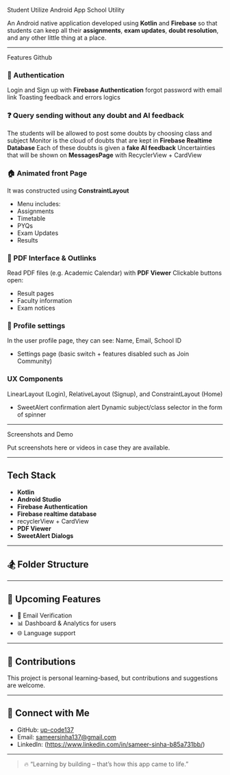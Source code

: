 Student Utilize Android App School Utility

An Android native application developed using **Kotlin** and **Firebase** so that students can keep all their **assignments**, **exam updates**, **doubt resolution**, and any other little thing at a place.

---

Features Github

### 👤 Authentication
Login and Sign up with **Firebase Authentication**
forgot password with email link 
Toasting feedback and errors logics

### ❓ Query sending without any doubt and AI feedback
The students will be allowed to post some doubts by choosing class and subject
Monitor is the cloud of doubts that are kept in **Firebase Realtime Database**
Each of these doubts is given a **fake AI feedback**
Uncertainties that will be shown on **MessagesPage** with RecyclerView + CardView

### 🏠 Animated front Page
It was constructed using **ConstraintLayout**
- Menu includes:
- Assignments
- Timetable
- PYQs
- Exam Updates
- Results

### 📄 PDF Interface & Outlinks
Read PDF files (e.g. Academic Calendar) with **PDF Viewer**
Clickable buttons open:
- Result pages
- Faculty information
- Exam notices

### 👤 Profile settings
In the user profile page, they can see: Name, Email, School ID
- Settings page (basic switch + features disabled such as Join Community)

### UX Components
LinearLayout (Login), RelativeLayout (Signup), and ConstraintLayout (Home)
- SweetAlert confirmation alert
Dynamic subject/class selector in the form of spinner

---

Screenshots and Demo

Put screenshots here or videos in case they are available.

---

## Tech Stack

- **Kotlin**
- **Android Studio**
- **Firebase Authentication**
- **Firebase realtime database**
- recyclerView + CardView
- **PDF Viewer**
- **SweetAlert Dialogs**

---

## 🏂 Folder Structure

---

## 📌 Upcoming Features

- 🔐 Email Verification
- 📊 Dashboard & Analytics for users
- 🌐 Language support

---

## 🤝 Contributions

This project is personal learning-based, but contributions and suggestions are welcome.

---

## 🔗 Connect with Me

- GitHub: [up-code137](https://github.com/up-code137)
- Email: sameersinha137@gmail.com
- LinkedIn: (https://www.linkedin.com/in/sameer-sinha-b85a731bb/)

---

> 🔥 “Learning by building – that’s how this app came to life.”

